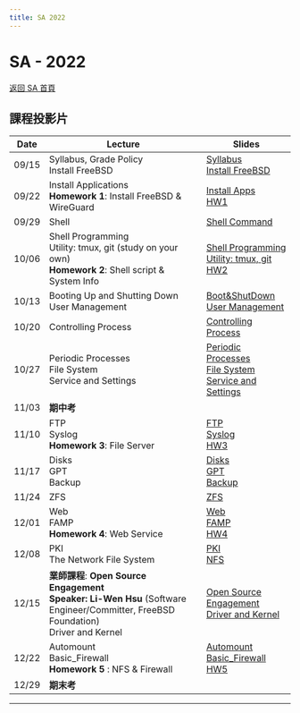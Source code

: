 ```yaml
---
title: SA 2022
---
```


# SA - 2022

[返回 SA 首頁](/sa/)

## 課程投影片

| Date | Lecture | Slides |
|---|---|---|
| 09/15 | Syllabus, Grade Policy<br>Install FreeBSD | [Syllabus](slides/00_Syllabus.pdf)<br>[Install FreeBSD](slides/01_Install_FreeBSD.pdf) |
| 09/22 | Install Applications<br>**Homework 1**: Install FreeBSD & WireGuard | [Install Apps](slides/02_Installing_Applications.pdf)<br>[HW1](slides/HW1.pdf) |
| 09/29 | Shell | [Shell Command](slides/03_Shell.pdf) |
| 10/06 | Shell Programming<br>Utility: tmux, git (study on your own)<br>**Homework 2**: Shell script & System Info | [Shell Programming](slides/04_ShellProgramming.pdf)<br>[Utility: tmux, git](slides/05_Utilities_tmux_git.pdf)<br>[HW2](slides/HW2.pdf) |
| 10/13 | Booting Up and Shutting Down<br>User Management | [Boot&ShutDown](slides/06_Boot_ShutDown.pdf)<br>[User Management](slides/07_User_Management.pdf) |
| 10/20 | Controlling Process | [Controlling Process](slides/08_Controlling_Process.pdf) |
| 10/27 | Periodic Processes<br>File System<br>Service and Settings | [Periodic Processes](slides/09_Periodic_Processes.pdf)<br>[File System](slides/10_FileSystem.pdf)<br>[Service and Settings](slides/11_Service_and_Settings.pdf) |
| 11/03 | **期中考** | |
| 11/10 | FTP<br>Syslog<br>**Homework 3**: File Server | [FTP](slides/16_FTP_File_Transfer_Protocol.pdf)<br>[Syslog](slides/17_Syslog_and_LogRotate.pdf)<br>[HW3](slides/HW3.pdf) |
| 11/17 | Disks<br>GPT<br>Backup | [Disks](slides/12_Disks.pdf)<br>[GPT](slides/13_GPT.pdf)<br>[Backup](slides/14_Backups.pdf) |
| 11/24 | ZFS | [ZFS](slides/15_ZFS.pdf) |
| 12/01 | Web<br>FAMP<br>**Homework 4**: Web Service | [Web](slides/18_Web.pdf)<br>[FAMP](slides/19_FAMP.pdf)<br>[HW4](slides/HW4.pdf) |
| 12/08 | PKI<br>The Network File System | [PKI](slides/22_PKI.pdf)<br>[NFS](slides/24_NFS.pdf) |
| 12/15 | **業師課程**: **Open Source Engagement**<br>**Speaker: Li-Wen Hsu** (Software Engineer/Committer, FreeBSD Foundation)<br>Driver and Kernel | [Open Source Engagement](slides/21_Open_Source_Engagement.pdf)<br>[Driver and Kernel](slides/20_Driver_and_Kernel.pdf) |
| 12/22 | Automount<br>Basic_Firewall<br>**Homework 5** : NFS & Firewall | [Automount](slides/27_Automount.pdf)<br>[Basic_Firewall](slides/25_Basic_Firewall.pdf)<br>[HW5](slides/HW5.pdf) |
| 12/29 | **期末考** | |

---